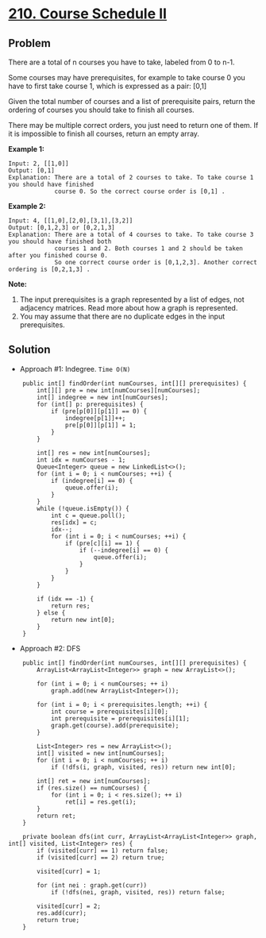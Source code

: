 # <a href='https://leetcode.com/problems/course-schedule-ii/'>210. Course Schedule II</a>

## Problem
There are a total of n courses you have to take, labeled from 0 to n-1.

Some courses may have prerequisites, for example to take course 0 you have to first take course 1, which is expressed as a pair: [0,1]

Given the total number of courses and a list of prerequisite pairs, return the ordering of courses you should take to finish all courses.

There may be multiple correct orders, you just need to return one of them. If it is impossible to finish all courses, return an empty array.

<strong>Example 1:</strong>
```
Input: 2, [[1,0]] 
Output: [0,1]
Explanation: There are a total of 2 courses to take. To take course 1 you should have finished   
             course 0. So the correct course order is [0,1] .
```
<strong>Example 2:</strong>
```
Input: 4, [[1,0],[2,0],[3,1],[3,2]]
Output: [0,1,2,3] or [0,2,1,3]
Explanation: There are a total of 4 courses to take. To take course 3 you should have finished both     
             courses 1 and 2. Both courses 1 and 2 should be taken after you finished course 0. 
             So one correct course order is [0,1,2,3]. Another correct ordering is [0,2,1,3] .
```

<strong>Note:</strong>
1. The input prerequisites is a graph represented by a list of edges, not adjacency matrices. Read more about how a graph is represented.
2. You may assume that there are no duplicate edges in the input prerequisites.

## Solution
- Approach #1: Indegree. ```Time O(N)```
```
    public int[] findOrder(int numCourses, int[][] prerequisites) {
        int[][] pre = new int[numCourses][numCourses];
        int[] indegree = new int[numCourses];
        for (int[] p: prerequisites) {
            if (pre[p[0]][p[1]] == 0) {
                indegree[p[1]]++;
                pre[p[0]][p[1]] = 1;
            }
        }
        
        int[] res = new int[numCourses];
        int idx = numCourses - 1;
        Queue<Integer> queue = new LinkedList<>();
        for (int i = 0; i < numCourses; ++i) {
            if (indegree[i] == 0) {
                queue.offer(i);
            }
        }
        while (!queue.isEmpty()) {
            int c = queue.poll();
            res[idx] = c;
            idx--;
            for (int i = 0; i < numCourses; ++i) {
                if (pre[c][i] == 1) {
                    if (--indegree[i] == 0) {
                        queue.offer(i);
                    }
                }
            }
        }
        
        if (idx == -1) {
            return res;
        } else {
            return new int[0];
        }
    }
```

- Approach #2: DFS
```
    public int[] findOrder(int numCourses, int[][] prerequisites) {        
        ArrayList<ArrayList<Integer>> graph = new ArrayList<>();
        
        for (int i = 0; i < numCourses; ++ i)
            graph.add(new ArrayList<Integer>());
        
        for (int i = 0; i < prerequisites.length; ++i) {
            int course = prerequisites[i][0];
            int prerequisite = prerequisites[i][1];            
            graph.get(course).add(prerequisite);
        }
        
        List<Integer> res = new ArrayList<>();
        int[] visited = new int[numCourses];
        for (int i = 0; i < numCourses; ++ i)
            if (!dfs(i, graph, visited, res)) return new int[0];
        
        int[] ret = new int[numCourses];
        if (res.size() == numCourses) {
            for (int i = 0; i < res.size(); ++ i)
                ret[i] = res.get(i);
        }
        return ret;
    }
    
    private boolean dfs(int curr, ArrayList<ArrayList<Integer>> graph, int[] visited, List<Integer> res) {
        if (visited[curr] == 1) return false;
        if (visited[curr] == 2) return true;
        
        visited[curr] = 1;
                
        for (int nei : graph.get(curr))
            if (!dfs(nei, graph, visited, res)) return false;
        
        visited[curr] = 2;
        res.add(curr);
        return true;
    }
```
